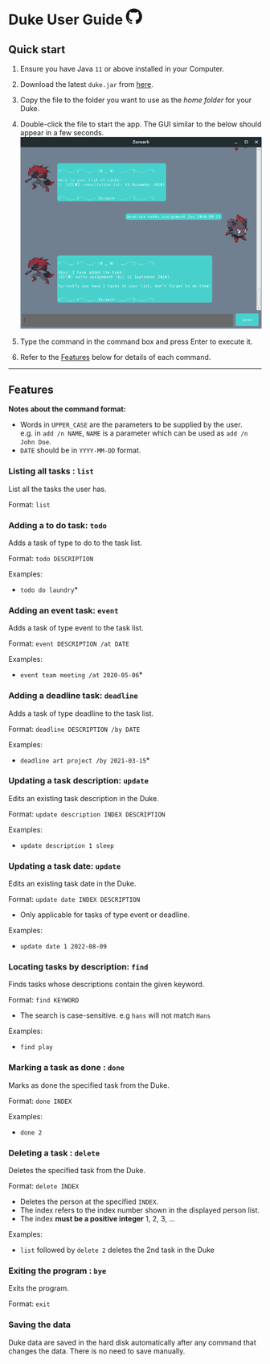 # Duke User Guide [![Github](./GitHub-Mark-32px.png)](https://github.com/ZoroarkDarkrai/ip)
## Quick start

1. Ensure you have Java `11` or above installed in your Computer.

1. Download the latest `duke.jar` from [here](https://github.com/ZoroarkDarkrai/ip/releases).

1. Copy the file to the folder you want to use as the _home folder_ for your Duke.

1. Double-click the file to start the app. The GUI similar to the below should appear in a few seconds.<br>
   ![Ui](./Ui.png)

1. Type the command in the command box and press Enter to execute it. 

1. Refer to the [Features](#features) below for details of each command.

--------------------------------------------------------------------------------------------------------------------

## Features

**Notes about the command format:**<br>

* Words in `UPPER_CASE` are the parameters to be supplied by the user.<br>
  e.g. in `add /n NAME`, `NAME` is a parameter which can be used as `add /n John Doe`.
* `DATE` should be in `YYYY-MM-DD` format.


### Listing all tasks : `list`

List all the tasks the user has.

Format: `list`


### Adding a to do task: `todo`

Adds a task of type to do to the task list.

Format: `todo DESCRIPTION`

Examples:
* `todo do laundry`*

### Adding an event task: `event`

Adds a task of type event to the task list.

Format: `event DESCRIPTION /at DATE`

Examples:
* `event team meeting /at 2020-05-06`*

### Adding a deadline task: `deadline`

Adds a task of type deadline to the task list.

Format: `deadline DESCRIPTION /by DATE`

Examples:
* `deadline art project /by 2021-03-15`*


### Updating a task description: `update`

Edits an existing task description in the Duke.

Format: `update description INDEX DESCRIPTION`

Examples:
*  `update description 1 sleep`

### Updating a task date: `update`

Edits an existing task date in the Duke.

Format: `update date INDEX DESCRIPTION`

* Only applicable for tasks of type event or deadline.

Examples:
*  `update date 1 2022-08-09`

### Locating tasks by description: `find`

Finds tasks whose descriptions contain the given keyword.

Format: `find KEYWORD`

* The search is case-sensitive. e.g `hans` will not match `Hans`

Examples:
* `find play`

### Marking a task as done : `done`

Marks as done the specified task from the Duke.

Format: `done INDEX`

Examples:
* `done 2`

### Deleting a task : `delete`

Deletes the specified task from the Duke.

Format: `delete INDEX`

* Deletes the person at the specified `INDEX`.
* The index refers to the index number shown in the displayed person list.
* The index **must be a positive integer** 1, 2, 3, …​

Examples:
* `list` followed by `delete 2` deletes the 2nd task in the Duke


### Exiting the program : `bye`

Exits the program.

Format: `exit`

### Saving the data

Duke data are saved in the hard disk automatically after any command that changes the data. There is no need to save manually.